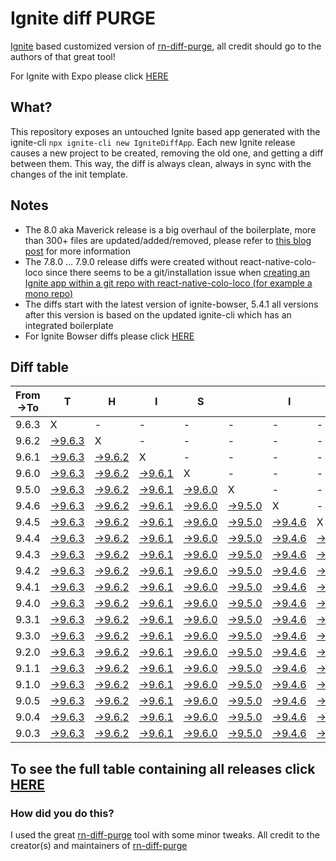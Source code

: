 # Ignite diff PURGE

[Ignite](https://github.com/infinitered/ignite) based customized version of [rn-diff-purge](https://github.com/react-native-community/rn-diff-purge/), all credit should go to the authors of that great tool!

For Ignite with Expo please click [HERE](https://github.com/nirre7/ignite-expo-diff-purge)

## What?

This repository exposes an untouched Ignite based app generated with the ignite-cli
`npx ignite-cli new IgniteDiffApp`. Each new Ignite release causes a new project to be created, removing the old one, and getting a diff between them. This way, the diff is always clean, always in sync with the changes of the init template.

## Notes

- The 8.0 aka Maverick release is a big overhaul of the boilerplate, more than 300+ files are updated/added/removed, please refer to [this blog post](https://shift.infinite.red/announcing-ignite-8-0-maverick-fbbdafbb738e) for more information
- The 7.8.0 ... 7.9.0 release diffs were created without react-native-colo-loco since there seems to be a git/installation issue when [creating an Ignite app within a git repo with react-native-colo-loco (for example a mono repo)](https://github.com/infinitered/ignite/issues/1845)
- The diffs start with the latest version of ignite-bowser, 5.4.1 all versions after this version is based on the updated ignite-cli which has an integrated boilerplate
- For Ignite Bowser diffs please click [HERE](https://github.com/nirre7/ignite-bowser-diff-purge)

## Diff table

| From->To | T                                                                                              | H                                                                                              | I                                                                                              | S                                                                                              |                                                                                                | I                                                                                              | S                                                                                              |                                                                                                | C                                                                                              | O                                                                                              | O                                                                                              | L                                                                                              |                                                                                                |                                                                                                |                                                                                                |                                                                                                |                                                                                                |                                                                                                |                                                                                                |     |
| -------- | ---------------------------------------------------------------------------------------------- | ---------------------------------------------------------------------------------------------- | ---------------------------------------------------------------------------------------------- | ---------------------------------------------------------------------------------------------- | ---------------------------------------------------------------------------------------------- | ---------------------------------------------------------------------------------------------- | ---------------------------------------------------------------------------------------------- | ---------------------------------------------------------------------------------------------- | ---------------------------------------------------------------------------------------------- | ---------------------------------------------------------------------------------------------- | ---------------------------------------------------------------------------------------------- | ---------------------------------------------------------------------------------------------- | ---------------------------------------------------------------------------------------------- | ---------------------------------------------------------------------------------------------- | ---------------------------------------------------------------------------------------------- | ---------------------------------------------------------------------------------------------- | ---------------------------------------------------------------------------------------------- | ---------------------------------------------------------------------------------------------- | ---------------------------------------------------------------------------------------------- | --- |
| 9.6.3    | X                                                                                              | -                                                                                              | -                                                                                              | -                                                                                              | -                                                                                              | -                                                                                              | -                                                                                              | -                                                                                              | -                                                                                              | -                                                                                              | -                                                                                              | -                                                                                              | -                                                                                              | -                                                                                              | -                                                                                              | -                                                                                              | -                                                                                              | -                                                                                              | -                                                                                              | -   |
| 9.6.2    | [->9.6.3](https://github.com/agungtriu/ignite-diff-purge/compare/release/9.6.2..release/9.6.3) | X                                                                                              | -                                                                                              | -                                                                                              | -                                                                                              | -                                                                                              | -                                                                                              | -                                                                                              | -                                                                                              | -                                                                                              | -                                                                                              | -                                                                                              | -                                                                                              | -                                                                                              | -                                                                                              | -                                                                                              | -                                                                                              | -                                                                                              | -                                                                                              | -   |
| 9.6.1    | [->9.6.3](https://github.com/agungtriu/ignite-diff-purge/compare/release/9.6.1..release/9.6.3) | [->9.6.2](https://github.com/agungtriu/ignite-diff-purge/compare/release/9.6.1..release/9.6.2) | X                                                                                              | -                                                                                              | -                                                                                              | -                                                                                              | -                                                                                              | -                                                                                              | -                                                                                              | -                                                                                              | -                                                                                              | -                                                                                              | -                                                                                              | -                                                                                              | -                                                                                              | -                                                                                              | -                                                                                              | -                                                                                              | -                                                                                              | -   |
| 9.6.0    | [->9.6.3](https://github.com/agungtriu/ignite-diff-purge/compare/release/9.6.0..release/9.6.3) | [->9.6.2](https://github.com/agungtriu/ignite-diff-purge/compare/release/9.6.0..release/9.6.2) | [->9.6.1](https://github.com/agungtriu/ignite-diff-purge/compare/release/9.6.0..release/9.6.1) | X                                                                                              | -                                                                                              | -                                                                                              | -                                                                                              | -                                                                                              | -                                                                                              | -                                                                                              | -                                                                                              | -                                                                                              | -                                                                                              | -                                                                                              | -                                                                                              | -                                                                                              | -                                                                                              | -                                                                                              | -                                                                                              | -   |
| 9.5.0    | [->9.6.3](https://github.com/agungtriu/ignite-diff-purge/compare/release/9.5.0..release/9.6.3) | [->9.6.2](https://github.com/agungtriu/ignite-diff-purge/compare/release/9.5.0..release/9.6.2) | [->9.6.1](https://github.com/agungtriu/ignite-diff-purge/compare/release/9.5.0..release/9.6.1) | [->9.6.0](https://github.com/agungtriu/ignite-diff-purge/compare/release/9.5.0..release/9.6.0) | X                                                                                              | -                                                                                              | -                                                                                              | -                                                                                              | -                                                                                              | -                                                                                              | -                                                                                              | -                                                                                              | -                                                                                              | -                                                                                              | -                                                                                              | -                                                                                              | -                                                                                              | -                                                                                              | -                                                                                              | -   |
| 9.4.6    | [->9.6.3](https://github.com/agungtriu/ignite-diff-purge/compare/release/9.4.6..release/9.6.3) | [->9.6.2](https://github.com/agungtriu/ignite-diff-purge/compare/release/9.4.6..release/9.6.2) | [->9.6.1](https://github.com/agungtriu/ignite-diff-purge/compare/release/9.4.6..release/9.6.1) | [->9.6.0](https://github.com/agungtriu/ignite-diff-purge/compare/release/9.4.6..release/9.6.0) | [->9.5.0](https://github.com/agungtriu/ignite-diff-purge/compare/release/9.4.6..release/9.5.0) | X                                                                                              | -                                                                                              | -                                                                                              | -                                                                                              | -                                                                                              | -                                                                                              | -                                                                                              | -                                                                                              | -                                                                                              | -                                                                                              | -                                                                                              | -                                                                                              | -                                                                                              | -                                                                                              | -   |
| 9.4.5    | [->9.6.3](https://github.com/agungtriu/ignite-diff-purge/compare/release/9.4.5..release/9.6.3) | [->9.6.2](https://github.com/agungtriu/ignite-diff-purge/compare/release/9.4.5..release/9.6.2) | [->9.6.1](https://github.com/agungtriu/ignite-diff-purge/compare/release/9.4.5..release/9.6.1) | [->9.6.0](https://github.com/agungtriu/ignite-diff-purge/compare/release/9.4.5..release/9.6.0) | [->9.5.0](https://github.com/agungtriu/ignite-diff-purge/compare/release/9.4.5..release/9.5.0) | [->9.4.6](https://github.com/agungtriu/ignite-diff-purge/compare/release/9.4.5..release/9.4.6) | X                                                                                              | -                                                                                              | -                                                                                              | -                                                                                              | -                                                                                              | -                                                                                              | -                                                                                              | -                                                                                              | -                                                                                              | -                                                                                              | -                                                                                              | -                                                                                              | -                                                                                              | -   |
| 9.4.4    | [->9.6.3](https://github.com/agungtriu/ignite-diff-purge/compare/release/9.4.4..release/9.6.3) | [->9.6.2](https://github.com/agungtriu/ignite-diff-purge/compare/release/9.4.4..release/9.6.2) | [->9.6.1](https://github.com/agungtriu/ignite-diff-purge/compare/release/9.4.4..release/9.6.1) | [->9.6.0](https://github.com/agungtriu/ignite-diff-purge/compare/release/9.4.4..release/9.6.0) | [->9.5.0](https://github.com/agungtriu/ignite-diff-purge/compare/release/9.4.4..release/9.5.0) | [->9.4.6](https://github.com/agungtriu/ignite-diff-purge/compare/release/9.4.4..release/9.4.6) | [->9.4.5](https://github.com/agungtriu/ignite-diff-purge/compare/release/9.4.4..release/9.4.5) | X                                                                                              | -                                                                                              | -                                                                                              | -                                                                                              | -                                                                                              | -                                                                                              | -                                                                                              | -                                                                                              | -                                                                                              | -                                                                                              | -                                                                                              | -                                                                                              | -   |
| 9.4.3    | [->9.6.3](https://github.com/agungtriu/ignite-diff-purge/compare/release/9.4.3..release/9.6.3) | [->9.6.2](https://github.com/agungtriu/ignite-diff-purge/compare/release/9.4.3..release/9.6.2) | [->9.6.1](https://github.com/agungtriu/ignite-diff-purge/compare/release/9.4.3..release/9.6.1) | [->9.6.0](https://github.com/agungtriu/ignite-diff-purge/compare/release/9.4.3..release/9.6.0) | [->9.5.0](https://github.com/agungtriu/ignite-diff-purge/compare/release/9.4.3..release/9.5.0) | [->9.4.6](https://github.com/agungtriu/ignite-diff-purge/compare/release/9.4.3..release/9.4.6) | [->9.4.5](https://github.com/agungtriu/ignite-diff-purge/compare/release/9.4.3..release/9.4.5) | [->9.4.4](https://github.com/agungtriu/ignite-diff-purge/compare/release/9.4.3..release/9.4.4) | X                                                                                              | -                                                                                              | -                                                                                              | -                                                                                              | -                                                                                              | -                                                                                              | -                                                                                              | -                                                                                              | -                                                                                              | -                                                                                              | -                                                                                              | -   |
| 9.4.2    | [->9.6.3](https://github.com/agungtriu/ignite-diff-purge/compare/release/9.4.2..release/9.6.3) | [->9.6.2](https://github.com/agungtriu/ignite-diff-purge/compare/release/9.4.2..release/9.6.2) | [->9.6.1](https://github.com/agungtriu/ignite-diff-purge/compare/release/9.4.2..release/9.6.1) | [->9.6.0](https://github.com/agungtriu/ignite-diff-purge/compare/release/9.4.2..release/9.6.0) | [->9.5.0](https://github.com/agungtriu/ignite-diff-purge/compare/release/9.4.2..release/9.5.0) | [->9.4.6](https://github.com/agungtriu/ignite-diff-purge/compare/release/9.4.2..release/9.4.6) | [->9.4.5](https://github.com/agungtriu/ignite-diff-purge/compare/release/9.4.2..release/9.4.5) | [->9.4.4](https://github.com/agungtriu/ignite-diff-purge/compare/release/9.4.2..release/9.4.4) | [->9.4.3](https://github.com/agungtriu/ignite-diff-purge/compare/release/9.4.2..release/9.4.3) | X                                                                                              | -                                                                                              | -                                                                                              | -                                                                                              | -                                                                                              | -                                                                                              | -                                                                                              | -                                                                                              | -                                                                                              | -                                                                                              | -   |
| 9.4.1    | [->9.6.3](https://github.com/agungtriu/ignite-diff-purge/compare/release/9.4.1..release/9.6.3) | [->9.6.2](https://github.com/agungtriu/ignite-diff-purge/compare/release/9.4.1..release/9.6.2) | [->9.6.1](https://github.com/agungtriu/ignite-diff-purge/compare/release/9.4.1..release/9.6.1) | [->9.6.0](https://github.com/agungtriu/ignite-diff-purge/compare/release/9.4.1..release/9.6.0) | [->9.5.0](https://github.com/agungtriu/ignite-diff-purge/compare/release/9.4.1..release/9.5.0) | [->9.4.6](https://github.com/agungtriu/ignite-diff-purge/compare/release/9.4.1..release/9.4.6) | [->9.4.5](https://github.com/agungtriu/ignite-diff-purge/compare/release/9.4.1..release/9.4.5) | [->9.4.4](https://github.com/agungtriu/ignite-diff-purge/compare/release/9.4.1..release/9.4.4) | [->9.4.3](https://github.com/agungtriu/ignite-diff-purge/compare/release/9.4.1..release/9.4.3) | [->9.4.2](https://github.com/agungtriu/ignite-diff-purge/compare/release/9.4.1..release/9.4.2) | X                                                                                              | -                                                                                              | -                                                                                              | -                                                                                              | -                                                                                              | -                                                                                              | -                                                                                              | -                                                                                              | -                                                                                              | -   |
| 9.4.0    | [->9.6.3](https://github.com/agungtriu/ignite-diff-purge/compare/release/9.4.0..release/9.6.3) | [->9.6.2](https://github.com/agungtriu/ignite-diff-purge/compare/release/9.4.0..release/9.6.2) | [->9.6.1](https://github.com/agungtriu/ignite-diff-purge/compare/release/9.4.0..release/9.6.1) | [->9.6.0](https://github.com/agungtriu/ignite-diff-purge/compare/release/9.4.0..release/9.6.0) | [->9.5.0](https://github.com/agungtriu/ignite-diff-purge/compare/release/9.4.0..release/9.5.0) | [->9.4.6](https://github.com/agungtriu/ignite-diff-purge/compare/release/9.4.0..release/9.4.6) | [->9.4.5](https://github.com/agungtriu/ignite-diff-purge/compare/release/9.4.0..release/9.4.5) | [->9.4.4](https://github.com/agungtriu/ignite-diff-purge/compare/release/9.4.0..release/9.4.4) | [->9.4.3](https://github.com/agungtriu/ignite-diff-purge/compare/release/9.4.0..release/9.4.3) | [->9.4.2](https://github.com/agungtriu/ignite-diff-purge/compare/release/9.4.0..release/9.4.2) | [->9.4.1](https://github.com/agungtriu/ignite-diff-purge/compare/release/9.4.0..release/9.4.1) | X                                                                                              | -                                                                                              | -                                                                                              | -                                                                                              | -                                                                                              | -                                                                                              | -                                                                                              | -                                                                                              | -   |
| 9.3.1    | [->9.6.3](https://github.com/agungtriu/ignite-diff-purge/compare/release/9.3.1..release/9.6.3) | [->9.6.2](https://github.com/agungtriu/ignite-diff-purge/compare/release/9.3.1..release/9.6.2) | [->9.6.1](https://github.com/agungtriu/ignite-diff-purge/compare/release/9.3.1..release/9.6.1) | [->9.6.0](https://github.com/agungtriu/ignite-diff-purge/compare/release/9.3.1..release/9.6.0) | [->9.5.0](https://github.com/agungtriu/ignite-diff-purge/compare/release/9.3.1..release/9.5.0) | [->9.4.6](https://github.com/agungtriu/ignite-diff-purge/compare/release/9.3.1..release/9.4.6) | [->9.4.5](https://github.com/agungtriu/ignite-diff-purge/compare/release/9.3.1..release/9.4.5) | [->9.4.4](https://github.com/agungtriu/ignite-diff-purge/compare/release/9.3.1..release/9.4.4) | [->9.4.3](https://github.com/agungtriu/ignite-diff-purge/compare/release/9.3.1..release/9.4.3) | [->9.4.2](https://github.com/agungtriu/ignite-diff-purge/compare/release/9.3.1..release/9.4.2) | [->9.4.1](https://github.com/agungtriu/ignite-diff-purge/compare/release/9.3.1..release/9.4.1) | [->9.4.0](https://github.com/agungtriu/ignite-diff-purge/compare/release/9.3.1..release/9.4.0) | X                                                                                              | -                                                                                              | -                                                                                              | -                                                                                              | -                                                                                              | -                                                                                              | -                                                                                              | -   |
| 9.3.0    | [->9.6.3](https://github.com/agungtriu/ignite-diff-purge/compare/release/9.3.0..release/9.6.3) | [->9.6.2](https://github.com/agungtriu/ignite-diff-purge/compare/release/9.3.0..release/9.6.2) | [->9.6.1](https://github.com/agungtriu/ignite-diff-purge/compare/release/9.3.0..release/9.6.1) | [->9.6.0](https://github.com/agungtriu/ignite-diff-purge/compare/release/9.3.0..release/9.6.0) | [->9.5.0](https://github.com/agungtriu/ignite-diff-purge/compare/release/9.3.0..release/9.5.0) | [->9.4.6](https://github.com/agungtriu/ignite-diff-purge/compare/release/9.3.0..release/9.4.6) | [->9.4.5](https://github.com/agungtriu/ignite-diff-purge/compare/release/9.3.0..release/9.4.5) | [->9.4.4](https://github.com/agungtriu/ignite-diff-purge/compare/release/9.3.0..release/9.4.4) | [->9.4.3](https://github.com/agungtriu/ignite-diff-purge/compare/release/9.3.0..release/9.4.3) | [->9.4.2](https://github.com/agungtriu/ignite-diff-purge/compare/release/9.3.0..release/9.4.2) | [->9.4.1](https://github.com/agungtriu/ignite-diff-purge/compare/release/9.3.0..release/9.4.1) | [->9.4.0](https://github.com/agungtriu/ignite-diff-purge/compare/release/9.3.0..release/9.4.0) | [->9.3.1](https://github.com/agungtriu/ignite-diff-purge/compare/release/9.3.0..release/9.3.1) | X                                                                                              | -                                                                                              | -                                                                                              | -                                                                                              | -                                                                                              | -                                                                                              | -   |
| 9.2.0    | [->9.6.3](https://github.com/agungtriu/ignite-diff-purge/compare/release/9.2.0..release/9.6.3) | [->9.6.2](https://github.com/agungtriu/ignite-diff-purge/compare/release/9.2.0..release/9.6.2) | [->9.6.1](https://github.com/agungtriu/ignite-diff-purge/compare/release/9.2.0..release/9.6.1) | [->9.6.0](https://github.com/agungtriu/ignite-diff-purge/compare/release/9.2.0..release/9.6.0) | [->9.5.0](https://github.com/agungtriu/ignite-diff-purge/compare/release/9.2.0..release/9.5.0) | [->9.4.6](https://github.com/agungtriu/ignite-diff-purge/compare/release/9.2.0..release/9.4.6) | [->9.4.5](https://github.com/agungtriu/ignite-diff-purge/compare/release/9.2.0..release/9.4.5) | [->9.4.4](https://github.com/agungtriu/ignite-diff-purge/compare/release/9.2.0..release/9.4.4) | [->9.4.3](https://github.com/agungtriu/ignite-diff-purge/compare/release/9.2.0..release/9.4.3) | [->9.4.2](https://github.com/agungtriu/ignite-diff-purge/compare/release/9.2.0..release/9.4.2) | [->9.4.1](https://github.com/agungtriu/ignite-diff-purge/compare/release/9.2.0..release/9.4.1) | [->9.4.0](https://github.com/agungtriu/ignite-diff-purge/compare/release/9.2.0..release/9.4.0) | [->9.3.1](https://github.com/agungtriu/ignite-diff-purge/compare/release/9.2.0..release/9.3.1) | [->9.3.0](https://github.com/agungtriu/ignite-diff-purge/compare/release/9.2.0..release/9.3.0) | X                                                                                              | -                                                                                              | -                                                                                              | -                                                                                              | -                                                                                              | -   |
| 9.1.1    | [->9.6.3](https://github.com/agungtriu/ignite-diff-purge/compare/release/9.1.1..release/9.6.3) | [->9.6.2](https://github.com/agungtriu/ignite-diff-purge/compare/release/9.1.1..release/9.6.2) | [->9.6.1](https://github.com/agungtriu/ignite-diff-purge/compare/release/9.1.1..release/9.6.1) | [->9.6.0](https://github.com/agungtriu/ignite-diff-purge/compare/release/9.1.1..release/9.6.0) | [->9.5.0](https://github.com/agungtriu/ignite-diff-purge/compare/release/9.1.1..release/9.5.0) | [->9.4.6](https://github.com/agungtriu/ignite-diff-purge/compare/release/9.1.1..release/9.4.6) | [->9.4.5](https://github.com/agungtriu/ignite-diff-purge/compare/release/9.1.1..release/9.4.5) | [->9.4.4](https://github.com/agungtriu/ignite-diff-purge/compare/release/9.1.1..release/9.4.4) | [->9.4.3](https://github.com/agungtriu/ignite-diff-purge/compare/release/9.1.1..release/9.4.3) | [->9.4.2](https://github.com/agungtriu/ignite-diff-purge/compare/release/9.1.1..release/9.4.2) | [->9.4.1](https://github.com/agungtriu/ignite-diff-purge/compare/release/9.1.1..release/9.4.1) | [->9.4.0](https://github.com/agungtriu/ignite-diff-purge/compare/release/9.1.1..release/9.4.0) | [->9.3.1](https://github.com/agungtriu/ignite-diff-purge/compare/release/9.1.1..release/9.3.1) | [->9.3.0](https://github.com/agungtriu/ignite-diff-purge/compare/release/9.1.1..release/9.3.0) | [->9.2.0](https://github.com/agungtriu/ignite-diff-purge/compare/release/9.1.1..release/9.2.0) | X                                                                                              | -                                                                                              | -                                                                                              | -                                                                                              | -   |
| 9.1.0    | [->9.6.3](https://github.com/agungtriu/ignite-diff-purge/compare/release/9.1.0..release/9.6.3) | [->9.6.2](https://github.com/agungtriu/ignite-diff-purge/compare/release/9.1.0..release/9.6.2) | [->9.6.1](https://github.com/agungtriu/ignite-diff-purge/compare/release/9.1.0..release/9.6.1) | [->9.6.0](https://github.com/agungtriu/ignite-diff-purge/compare/release/9.1.0..release/9.6.0) | [->9.5.0](https://github.com/agungtriu/ignite-diff-purge/compare/release/9.1.0..release/9.5.0) | [->9.4.6](https://github.com/agungtriu/ignite-diff-purge/compare/release/9.1.0..release/9.4.6) | [->9.4.5](https://github.com/agungtriu/ignite-diff-purge/compare/release/9.1.0..release/9.4.5) | [->9.4.4](https://github.com/agungtriu/ignite-diff-purge/compare/release/9.1.0..release/9.4.4) | [->9.4.3](https://github.com/agungtriu/ignite-diff-purge/compare/release/9.1.0..release/9.4.3) | [->9.4.2](https://github.com/agungtriu/ignite-diff-purge/compare/release/9.1.0..release/9.4.2) | [->9.4.1](https://github.com/agungtriu/ignite-diff-purge/compare/release/9.1.0..release/9.4.1) | [->9.4.0](https://github.com/agungtriu/ignite-diff-purge/compare/release/9.1.0..release/9.4.0) | [->9.3.1](https://github.com/agungtriu/ignite-diff-purge/compare/release/9.1.0..release/9.3.1) | [->9.3.0](https://github.com/agungtriu/ignite-diff-purge/compare/release/9.1.0..release/9.3.0) | [->9.2.0](https://github.com/agungtriu/ignite-diff-purge/compare/release/9.1.0..release/9.2.0) | [->9.1.1](https://github.com/agungtriu/ignite-diff-purge/compare/release/9.1.0..release/9.1.1) | X                                                                                              | -                                                                                              | -                                                                                              | -   |
| 9.0.5    | [->9.6.3](https://github.com/agungtriu/ignite-diff-purge/compare/release/9.0.5..release/9.6.3) | [->9.6.2](https://github.com/agungtriu/ignite-diff-purge/compare/release/9.0.5..release/9.6.2) | [->9.6.1](https://github.com/agungtriu/ignite-diff-purge/compare/release/9.0.5..release/9.6.1) | [->9.6.0](https://github.com/agungtriu/ignite-diff-purge/compare/release/9.0.5..release/9.6.0) | [->9.5.0](https://github.com/agungtriu/ignite-diff-purge/compare/release/9.0.5..release/9.5.0) | [->9.4.6](https://github.com/agungtriu/ignite-diff-purge/compare/release/9.0.5..release/9.4.6) | [->9.4.5](https://github.com/agungtriu/ignite-diff-purge/compare/release/9.0.5..release/9.4.5) | [->9.4.4](https://github.com/agungtriu/ignite-diff-purge/compare/release/9.0.5..release/9.4.4) | [->9.4.3](https://github.com/agungtriu/ignite-diff-purge/compare/release/9.0.5..release/9.4.3) | [->9.4.2](https://github.com/agungtriu/ignite-diff-purge/compare/release/9.0.5..release/9.4.2) | [->9.4.1](https://github.com/agungtriu/ignite-diff-purge/compare/release/9.0.5..release/9.4.1) | [->9.4.0](https://github.com/agungtriu/ignite-diff-purge/compare/release/9.0.5..release/9.4.0) | [->9.3.1](https://github.com/agungtriu/ignite-diff-purge/compare/release/9.0.5..release/9.3.1) | [->9.3.0](https://github.com/agungtriu/ignite-diff-purge/compare/release/9.0.5..release/9.3.0) | [->9.2.0](https://github.com/agungtriu/ignite-diff-purge/compare/release/9.0.5..release/9.2.0) | [->9.1.1](https://github.com/agungtriu/ignite-diff-purge/compare/release/9.0.5..release/9.1.1) | [->9.1.0](https://github.com/agungtriu/ignite-diff-purge/compare/release/9.0.5..release/9.1.0) | X                                                                                              | -                                                                                              | -   |
| 9.0.4    | [->9.6.3](https://github.com/agungtriu/ignite-diff-purge/compare/release/9.0.4..release/9.6.3) | [->9.6.2](https://github.com/agungtriu/ignite-diff-purge/compare/release/9.0.4..release/9.6.2) | [->9.6.1](https://github.com/agungtriu/ignite-diff-purge/compare/release/9.0.4..release/9.6.1) | [->9.6.0](https://github.com/agungtriu/ignite-diff-purge/compare/release/9.0.4..release/9.6.0) | [->9.5.0](https://github.com/agungtriu/ignite-diff-purge/compare/release/9.0.4..release/9.5.0) | [->9.4.6](https://github.com/agungtriu/ignite-diff-purge/compare/release/9.0.4..release/9.4.6) | [->9.4.5](https://github.com/agungtriu/ignite-diff-purge/compare/release/9.0.4..release/9.4.5) | [->9.4.4](https://github.com/agungtriu/ignite-diff-purge/compare/release/9.0.4..release/9.4.4) | [->9.4.3](https://github.com/agungtriu/ignite-diff-purge/compare/release/9.0.4..release/9.4.3) | [->9.4.2](https://github.com/agungtriu/ignite-diff-purge/compare/release/9.0.4..release/9.4.2) | [->9.4.1](https://github.com/agungtriu/ignite-diff-purge/compare/release/9.0.4..release/9.4.1) | [->9.4.0](https://github.com/agungtriu/ignite-diff-purge/compare/release/9.0.4..release/9.4.0) | [->9.3.1](https://github.com/agungtriu/ignite-diff-purge/compare/release/9.0.4..release/9.3.1) | [->9.3.0](https://github.com/agungtriu/ignite-diff-purge/compare/release/9.0.4..release/9.3.0) | [->9.2.0](https://github.com/agungtriu/ignite-diff-purge/compare/release/9.0.4..release/9.2.0) | [->9.1.1](https://github.com/agungtriu/ignite-diff-purge/compare/release/9.0.4..release/9.1.1) | [->9.1.0](https://github.com/agungtriu/ignite-diff-purge/compare/release/9.0.4..release/9.1.0) | [->9.0.5](https://github.com/agungtriu/ignite-diff-purge/compare/release/9.0.4..release/9.0.5) | X                                                                                              | -   |
| 9.0.3    | [->9.6.3](https://github.com/agungtriu/ignite-diff-purge/compare/release/9.0.3..release/9.6.3) | [->9.6.2](https://github.com/agungtriu/ignite-diff-purge/compare/release/9.0.3..release/9.6.2) | [->9.6.1](https://github.com/agungtriu/ignite-diff-purge/compare/release/9.0.3..release/9.6.1) | [->9.6.0](https://github.com/agungtriu/ignite-diff-purge/compare/release/9.0.3..release/9.6.0) | [->9.5.0](https://github.com/agungtriu/ignite-diff-purge/compare/release/9.0.3..release/9.5.0) | [->9.4.6](https://github.com/agungtriu/ignite-diff-purge/compare/release/9.0.3..release/9.4.6) | [->9.4.5](https://github.com/agungtriu/ignite-diff-purge/compare/release/9.0.3..release/9.4.5) | [->9.4.4](https://github.com/agungtriu/ignite-diff-purge/compare/release/9.0.3..release/9.4.4) | [->9.4.3](https://github.com/agungtriu/ignite-diff-purge/compare/release/9.0.3..release/9.4.3) | [->9.4.2](https://github.com/agungtriu/ignite-diff-purge/compare/release/9.0.3..release/9.4.2) | [->9.4.1](https://github.com/agungtriu/ignite-diff-purge/compare/release/9.0.3..release/9.4.1) | [->9.4.0](https://github.com/agungtriu/ignite-diff-purge/compare/release/9.0.3..release/9.4.0) | [->9.3.1](https://github.com/agungtriu/ignite-diff-purge/compare/release/9.0.3..release/9.3.1) | [->9.3.0](https://github.com/agungtriu/ignite-diff-purge/compare/release/9.0.3..release/9.3.0) | [->9.2.0](https://github.com/agungtriu/ignite-diff-purge/compare/release/9.0.3..release/9.2.0) | [->9.1.1](https://github.com/agungtriu/ignite-diff-purge/compare/release/9.0.3..release/9.1.1) | [->9.1.0](https://github.com/agungtriu/ignite-diff-purge/compare/release/9.0.3..release/9.1.0) | [->9.0.5](https://github.com/agungtriu/ignite-diff-purge/compare/release/9.0.3..release/9.0.5) | [->9.0.4](https://github.com/agungtriu/ignite-diff-purge/compare/release/9.0.3..release/9.0.4) | X   |

## To see the full table containing all releases click [HERE](https://agungtriu.github.io/ignite-diff-purge/)

### How did you do this?

I used the great [rn-diff-purge](https://github.com/react-native-community/rn-diff-purge/) tool with some minor tweaks.
All credit to the creator(s) and maintainers of [rn-diff-purge](https://github.com/react-native-community/rn-diff-purge/)
